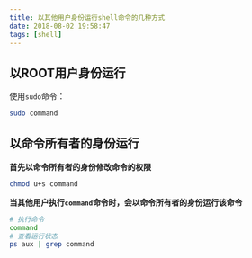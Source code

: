```yaml
---
title: 以其他用户身份运行shell命令的几种方式
date: 2018-08-02 19:58:47
tags: [shell]
---
```


## 以ROOT用户身份运行

使用`sudo`命令：

```bash
sudo command
```

## 以命令所有者的身份运行

**首先以命令所有者的身份修改命令的权限**

```bash
chmod u+s command
```

**当其他用户执行`command`命令时，会以命令所有者的身份运行该命令**

```bash
# 执行命令
command
# 查看运行状态
ps aux | grep command
```
